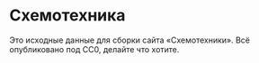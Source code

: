 # Схемотехника

Это исходные данные для сборки сайта «Схемотехники».
Всё опубликовано под CC0, делайте что хотите.
